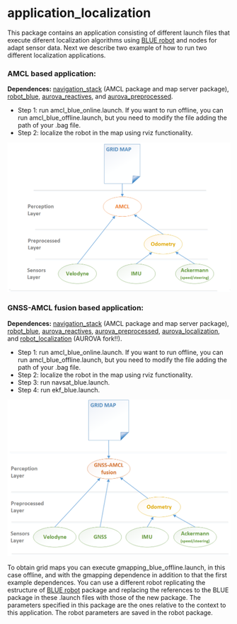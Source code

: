 # application_localization
This package contains an application consisting of different launch files that execute diferent localization algorithms using [BLUE robot](https://github.com/AUROVA-LAB/robot_blue) and nodes for adapt sensor data. Next we describe two example of how to run two different localization applications. 

### AMCL based application:
**Dependences:** [navigation_stack](https://github.com/ros-planning/navigation) (AMCL package and map server package), [robot_blue](https://github.com/AUROVA-LAB/robot_blue), [aurova_reactives](https://github.com/AUROVA-LAB/aurova_reactives), and [aurova_preprocessed](https://github.com/AUROVA-LAB/aurova_preprocessed).
* Step 1: run amcl_blue_online.launch. If you want to run offline, you can run amcl_blue_offline.launch, but you need to modify the file adding the path of your .bag file.
* Step 2: localize the robot in the map using rviz functionality.

![](/documentation/exec_arch.png)

### GNSS-AMCL fusion based application:
**Dependences:** [navigation_stack](https://github.com/ros-planning/navigation) (AMCL package and map server package), [robot_blue](https://github.com/AUROVA-LAB/robot_blue), [aurova_reactives](https://github.com/AUROVA-LAB/aurova_reactives), [aurova_preprocessed](https://github.com/AUROVA-LAB/aurova_preprocessed), [aurova_localization](https://github.com/AUROVA-LAB/aurova_localization), and [robot_localization](https://github.com/AUROVA/robot_localization) (AUROVA fork!!).
* Step 1: run amcl_blue_online.launch. If you want to run offline, you can run amcl_blue_offline.launch, but you need to modify the file adding the path of your .bag file.
* Step 2: localize the robot in the map using rviz functionality.
* Step 3: run navsat_blue.launch.
* Step 4: run ekf_blue.launch.

![](/documentation/exec_arch_gps.png)

To obtain grid maps you can execute gmapping_blue_offline.launch, in this case offline, and with the gmapping dependence in addition to that the first example dependences. You can use a different robot replicating the estructure of [BLUE robot](https://github.com/AUROVA-LAB/robot_blue) package and replacing the references to the BLUE package in these .launch files with those of the new package. The parameters specified in this package are the ones relative to the context to this application. The robot parameters are saved in the robot package.
